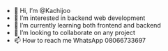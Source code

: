- 👋 Hi, I’m @Kachijoo
- 👀 I’m interested in backend web development 
- 🌱 I’m currently learning both frontend and backend 
- 💞️ I’m looking to collaborate on any project 
- 📫 How to reach me WhatsApp 08066733697

<!---
Kachijoo/Kachijoo is a ✨ special ✨ repository because its `README.md` (this file) appears on your GitHub profile.
You can click the Preview link to take a look at your changes.
--->
